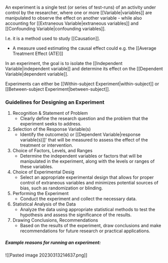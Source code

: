 An experiment is a single test (or series of test-runs) of an activity under control by the researcher, where one or more [[Variable|variables]] are manipulated to observe the effect on another variable - while also accounting for [[Extraneous Variable|extraneous variables]] and [[Confounding Variable|confounding variables]].

I.e. it is a method used to study [[Causation]].
- A measure used estimating the causal effect could e.g. the [[Average Treatment Effect (ATE)]]

In an experiment, the goal is to isolate the [[Independent Variable|independent variable]] and determine its effect on the [[Dependent Variable|dependent variable]]. 

Experiments can either be [[Within-subject Experiment|within-subject]] or [[Between-subject Experiment|between-subject]].


### Guidelines for Designing an Experiment
1. Recognition & Statement of Problem
	- Clearly define the research question and the problem that the experiment seeks to address.
2. Selection of the Response Variable(s)
	- Identify the outcome(s) or [[Dependent Variable|response variable(s)]]' that will be measured to assess the effect of the treatment or intervention.
3. Choice of Factors, Levels, and Ranges
	- Determine the independent variables or factors that will be manipulated in the experiment, along with the levels or ranges of these variables.
4. Choice of Experimental Desig
	- Select an appropriate experimental design that allows for proper control of extraneous variables and minimizes potential sources of bias, such as randomization or blinding.
5. Performing the Experiment
	- Conduct the experiment and collect the necessary data.
6. Statistical Analysis of the Data
	- Analyze the data using appropriate statistical methods to test the hypothesis and assess the significance of the results.
7. Drawing Conclusions, Recommendations
	- Based on the results of the experiment, draw conclusions and make recommendations for future research or practical applications.



##### Example reasons for running an experiment:
![[Pasted image 20230313214637.png]]

